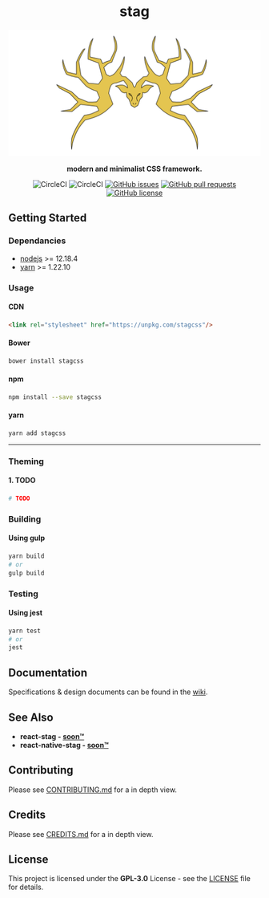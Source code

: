 
<div align="center">

# stag

<img src=".repo/logo.png" alt='Project banner' maxWidth='300px'>

**modern and minimalist CSS framework.**

![CircleCI](https://img.shields.io/circleci/build/github/songmawa/stag?style=flat-square)
![CircleCI](https://img.shields.io/circleci/build/github/songmawa/stag/dev?label=dev&style=flat-square)
[![GitHub issues](https://img.shields.io/github/issues/songmawa/stag?style=flat-square)](https://github.com/songmawa/stag/issues)
[![GitHub pull requests](https://img.shields.io/github/issues-pr/songmawa/stag?style=flat-square)](https://github.com/songmawa/stag/pulls)
[![GitHub license](https://img.shields.io/github/license/songmawa/stag?style=flat-square)](https://github.com/songmawa/stag/blob/master/LICENSE)

</div>

## Getting Started

### Dependancies

- [nodejs](https://nodejs.org/) >= 12.18.4
- [yarn](https://classic.yarnpkg.com/) >= 1.22.10

### Usage

#### CDN
```html
<link rel="stylesheet" href="https://unpkg.com/stagcss"/>
```

#### Bower
```sh
bower install stagcss
```

#### npm
```sh
npm install --save stagcss
```
#### yarn
```sh
yarn add stagcss
```

___

### Theming

#### 1. TODO
```sh
# TODO
```

### Building

#### Using gulp
```sh
yarn build
# or
gulp build
```

### Testing

#### Using jest
```sh
yarn test
# or
jest
```

## Documentation

Specifications & design documents can be found in the [wiki](/wiki).

## See Also

- **react-stag - [soon™]()**
- **react-native-stag - [soon™]()**

## Contributing

Please see [CONTRIBUTING.md](CONTRIBUTING.md) for a in depth view.

## Credits

Please see [CREDITS.md](CREDITS.md) for a in depth view.

## License

This project is licensed under the **GPL-3.0** License - see the [LICENSE](LICENSE) file for details.
